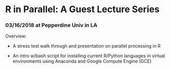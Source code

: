 # R in Parallel: A Guest Lecture Series
### 03/16/2018 at Pepperdine Univ in LA

Overview: 

- A stress test walk through and presentation on parallel processing in R

- An intro w/bash script for installing current R/Python languages in virtual environments using Anaconda and Google Compute Engine (GCE)
